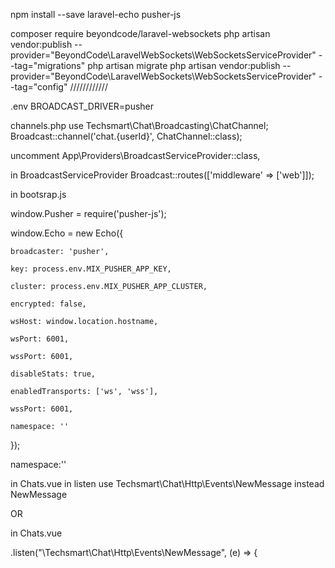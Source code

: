 npm install --save laravel-echo pusher-js

composer require beyondcode/laravel-websockets
php artisan vendor:publish --provider="BeyondCode\LaravelWebSockets\WebSocketsServiceProvider" --tag="migrations"
php artisan migrate
php artisan vendor:publish --provider="BeyondCode\LaravelWebSockets\WebSocketsServiceProvider" --tag="config"
////////////

.env
BROADCAST_DRIVER=pusher

channels.php
use Techsmart\Chat\Broadcasting\ChatChannel;
Broadcast::channel('chat.{userId}', ChatChannel::class);

uncomment 
App\Providers\BroadcastServiceProvider::class,

in BroadcastServiceProvider
Broadcast::routes(['middleware' => ['web']]);

in bootsrap.js

window.Pusher = require('pusher-js');

window.Echo = new Echo({

    broadcaster: 'pusher',
    
    key: process.env.MIX_PUSHER_APP_KEY,
    
    cluster: process.env.MIX_PUSHER_APP_CLUSTER,
    
    encrypted: false,
    
    wsHost: window.location.hostname,
    
    wsPort: 6001,
    
    wssPort: 6001,
    
    disableStats: true,
    
    enabledTransports: ['ws', 'wss'],
    
    wssPort: 6001,
    
    namespace: ''
    
});


namespace:''

in Chats.vue in listen use Techsmart\\Chat\\Http\\Events\\NewMessage instead NewMessage 

OR

in Chats.vue

.listen("\\Techsmart\\Chat\\Http\\Events\\NewMessage", (e) => {

